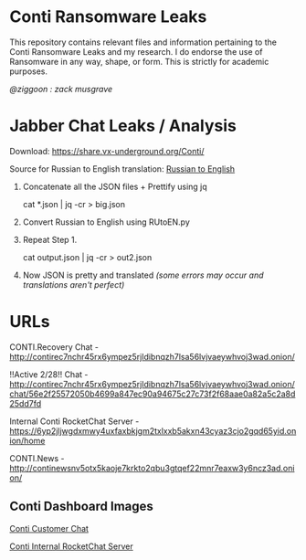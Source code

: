 ﻿# Conti Ransomware Leaks

This repository contains relevant files and information pertaining to the Conti Ransomware Leaks and my research. I do endorse the use of Ransomware in any way, shape, or form. This is strictly for academic purposes.

*@ziggoon : zack musgrave*

# Jabber Chat Leaks / Analysis
Download: https://share.vx-underground.org/Conti/

Source for Russian to English translation: [Russian to English](https://medium.com/@arnozobec/analyzing-conti-leaks-without-speaking-russian-only-methodology-f5aecc594d1b)

1. Concatenate all the JSON files + Prettify using jq

    cat *.json | jq -cr > big.json

2. Convert Russian to English using RUtoEN.py
3. Repeat Step 1.

    cat output.json | jq -cr > out2.json
4. Now JSON is pretty and translated *(some errors may occur and translations aren't perfect)*

# URLs

CONTI.Recovery Chat - http://contirec7nchr45rx6ympez5rjldibnqzh7lsa56lvjvaeywhvoj3wad.onion/

!!Active 2/28!! Chat - http://contirec7nchr45rx6ympez5rjldibnqzh7lsa56lvjvaeywhvoj3wad.onion/chat/56e2f25572050b4699a847ec90a94675c27c73f2f68aae0a82a5c2a8d25dd7fd

Internal Conti RocketChat Server - https://6yp2jljwgdxmwy4uxfaxbkjgm2txlxxb5akxn43cyaz3cjo2gqd65yid.onion/home

CONTI.News - http://continewsnv5otx5kaoje7krkto2qbu3gtqef22mnr7eaxw3y6ncz3ad.onion/

## Conti Dashboard Images
[Conti Customer Chat](https://i.imgur.com/PeUqIrh.png)

[Conti Internal RocketChat  Server](https://i.imgur.com/Gbo5IMk.png)

